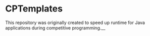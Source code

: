 # CPTemplates
This repository was originally created to speed up runtime for Java applications during competitive programming.__
